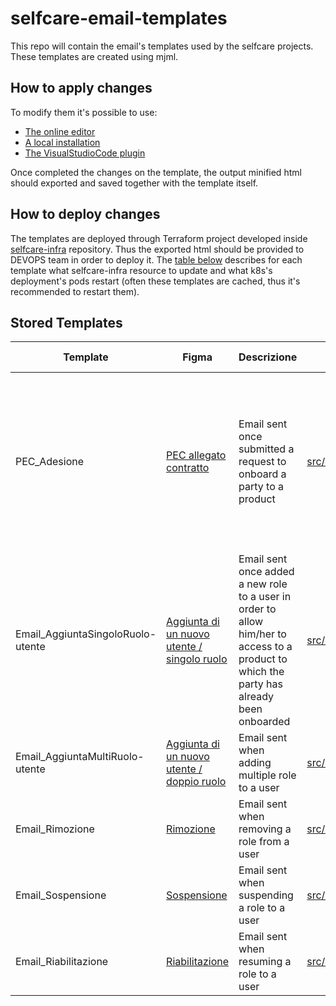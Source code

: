 # selfcare-email-templates

This repo will contain the email's templates used by the selfcare projects.
These templates are created using mjml.

## How to apply changes

To modify them it's possible to use:
* [The online editor](https://mjml.io/try-it-live)
* [A local installation](https://mjml.io/download)
* [The VisualStudioCode plugin](https://marketplace.visualstudio.com/items?itemName=mjmlio.vscode-mjml)

Once completed the changes on the template, the output minified html should exported and saved together with the template itself.

## How to deploy changes
The templates are deployed through Terraform project developed inside [selfcare-infra](https://github.com/pagopa/selfcare-infra) repository.
Thus the exported html should be provided to DEVOPS team in order to deploy it.
The [table below](#stored-templates) describes for each template what selfcare-infra resource to update and what k8s's deployment's pods restart (often these templates are cached, thus it's recommended to restart them).

## Stored Templates

|Template|Figma|Descrizione|selfcare-infra resource|Deployment to restart|Note|
|--------------|---------------------|-----------|-----------------------|------------------------|----|
|PEC_Adesione|[PEC allegato contratto](https://www.figma.com/file/14WthFMcY9UU6G3BqnZHi2/Self-Care---MVP-v.2-UI?node-id=8235%3A154567)|Email sent once submitted a request to onboard a party to a product|[src/core/contracts_template/mail/1.0.0.json](https://github.com/pagopa/selfcare-infra/tree/main/src/core/resources/templates/email/user_added_single_role.ftlh)|interop-be-party-process|The html should be base64 encoded and put it inside the “body” field of the json in the selfcare-infra file|
|Email_AggiuntaSingoloRuolo-utente|[Aggiunta di un nuovo utente / singolo ruolo](https://www.figma.com/file/14WthFMcY9UU6G3BqnZHi2/Self-Care---MVP-v.2-UI?node-id=8237%3A154971)|Email sent once added a new role to a user in order to allow him/her to access to a product to which the party has already been onboarded|[src/core/resources/templates/email/user_added_single_role.ftlh](https://github.com/pagopa/selfcare-infra/tree/main/src/core/resources/templates/email/user_added_multi_role.ftlh)|b4f-dashboard||
|Email_AggiuntaMultiRuolo-utente|[Aggiunta di un nuovo utente / doppio ruolo](https://www.figma.com/file/14WthFMcY9UU6G3BqnZHi2/Self-Care---MVP-v.2-UI?node-id=10118%3A77009)|Email sent when adding multiple role to a user|[src/core/resources/templates/email/user_added_multi_role.ftlh](https://github.com/pagopa/selfcare-infra/tree/main/src/core/resources/templates/email/user_deleted.ftlh)|b4f-dashboard||
|Email_Rimozione|[Rimozione](https://www.figma.com/file/14WthFMcY9UU6G3BqnZHi2/Self-Care---MVP-v.2-UI?node-id=8237%3A155441)|Email sent when removing a role from a user|[src/core/resources/templates/email/user_deleted.ftlh](https://github.com/pagopa/selfcare-infra/tree/main/src/core/resources/templates/email/user_deleted.ftlh)|b4f-dashboard||
|Email_Sospensione|[Sospensione](https://www.figma.com/file/14WthFMcY9UU6G3BqnZHi2/Self-Care---MVP-v.2-UI?node-id=8237%3A155166)|Email sent when suspending a role to a user|[src/core/resources/templates/email/user_suspended.ftlh](https://github.com/pagopa/selfcare-infra/tree/main/src/core/resources/templates/email/user_suspended.ftlh)|b4f-dashboard||
|Email_Riabilitazione|[Riabilitazione](https://www.figma.com/file/14WthFMcY9UU6G3BqnZHi2/Self-Care---MVP-v.2-UI?node-id=8237%3A155225)|Email sent when resuming a role to a user|[src/core/resources/templates/email/user_activated.ftlh](https://github.com/pagopa/selfcare-infra/tree/main/src/core/resources/templates/email/user_activated.ftlh)|b4f-dashboard||
